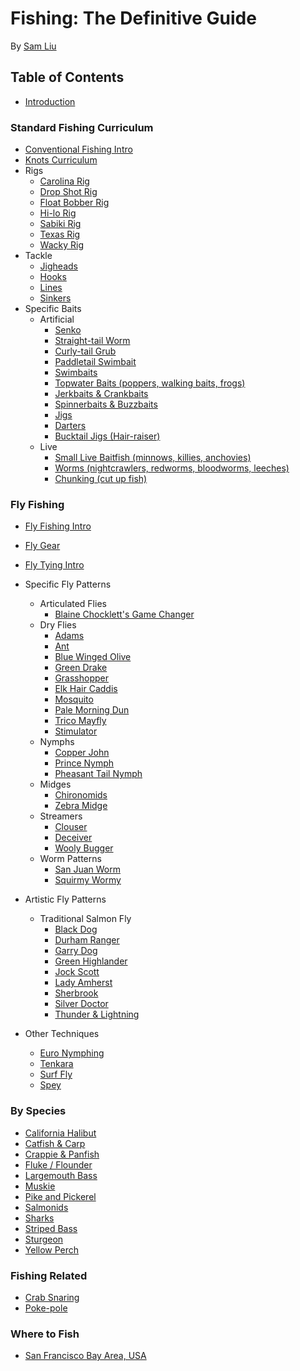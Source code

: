 # Fishing: The Definitive Guide

By [Sam Liu](https://samliu.io)

## Table of Contents

* [Introduction](01_intro.md)


### Standard Fishing Curriculum

* [Conventional Fishing Intro](#)
* [Knots Curriculum](#)
* Rigs
  * [Carolina Rig](#)
  * [Drop Shot Rig](#)
  * [Float Bobber Rig](#)
  * [Hi-lo Rig](#)
  * [Sabiki Rig](#)
  * [Texas Rig](#)
  * [Wacky Rig](#)
* Tackle
  * [Jigheads](#)
  * [Hooks](#)
  * [Lines](#)
  * [Sinkers](#)
* Specific Baits
  * Artificial 
    * [Senko](#)
    * [Straight-tail Worm](#)
    * [Curly-tail Grub](#)
    * [Paddletail Swimbait](#)
    * [Swimbaits](#)
    * [Topwater Baits (poppers, walking baits, frogs)](#)
    * [Jerkbaits & Crankbaits](#)
    * [Spinnerbaits & Buzzbaits](#)
    * [Jigs](#) 
    * [Darters](#)
    * [Bucktail Jigs (Hair-raiser)](#)
  * Live
    * [Small Live Baitfish (minnows, killies, anchovies)](#)
    * [Worms (nightcrawlers, redworms, bloodworms, leeches)](#)
    * [Chunking (cut up fish)](#)

### Fly Fishing

* [Fly Fishing Intro](#)
* [Fly Gear](#)
* [Fly Tying Intro](#)
* Specific Fly Patterns
  * Articulated Flies
    * [Blaine Chocklett's Game Changer](#) 
  * Dry Flies
    * [Adams](#)
    * [Ant](#)
    * [Blue Winged Olive](#)
    * [Green Drake](#)
    * [Grasshopper](#)
    * [Elk Hair Caddis](#)
    * [Mosquito](#)
    * [Pale Morning Dun](#)
    * [Trico Mayfly](#)
    * [Stimulator](#)
  * Nymphs
    * [Copper John](#) 
    * [Prince Nymph](#)
    * [Pheasant Tail Nymph](#)
  * Midges
    * [Chironomids](#)
    * [Zebra Midge](#)
  * Streamers
    * [Clouser](#)
    * [Deceiver](#)
    * [Wooly Bugger](#)
  * Worm Patterns
    * [San Juan Worm](#)
    * [Squirmy Wormy](#) 

* Artistic Fly Patterns
  * Traditional Salmon Fly
    * [Black Dog](#)
    * [Durham Ranger](#)
    * [Garry Dog](#)
    * [Green Highlander](#)
    * [Jock Scott](#)
    * [Lady Amherst](#)
    * [Sherbrook](#)
    * [Silver Doctor](#)
    * [Thunder & Lightning](#)
* Other Techniques
  * [Euro Nymphing](#)
  * [Tenkara](#)
  * [Surf Fly](#)
  * [Spey](#)

### By Species

* [California Halibut](#)
* [Catfish & Carp](#)
* [Crappie & Panfish](#)
* [Fluke / Flounder](#)
* [Largemouth Bass](#)
* [Muskie](#)
* [Pike and Pickerel](#)
* [Salmonids](#)
* [Sharks](#)
* [Striped Bass](#)
* [Sturgeon](#)
* [Yellow Perch](#)

### Fishing Related

* [Crab Snaring](#)
* [Poke-pole](#)

### Where to Fish

* [San Francisco Bay Area, USA](https://goo.gl/cCDBp0)

